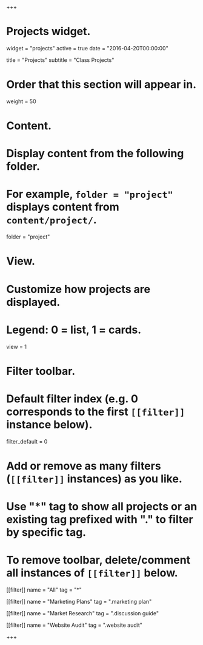 +++
# Projects widget.
widget = "projects"
active = true
date = "2016-04-20T00:00:00"

title = "Projects"
subtitle = "Class Projects"

# Order that this section will appear in.
weight = 50

# Content.
# Display content from the following folder.
# For example, `folder = "project"` displays content from `content/project/`.
folder = "project"

# View.
# Customize how projects are displayed.
# Legend: 0 = list, 1 = cards.
view = 1

# Filter toolbar.

# Default filter index (e.g. 0 corresponds to the first `[[filter]]` instance below).
filter_default = 0

# Add or remove as many filters (`[[filter]]` instances) as you like.
# Use "*" tag to show all projects or an existing tag prefixed with "." to filter by specific tag.
# To remove toolbar, delete/comment all instances of `[[filter]]` below.
[[filter]]
  name = "All"
  tag = "*"

[[filter]]
  name = "Marketing Plans"
  tag = ".marketing plan"
  
[[filter]]
  name = "Market Research"
  tag = ".discussion guide"
  
[[filter]]
  name = "Website Audit"
  tag = ".website audit"
  
+++

